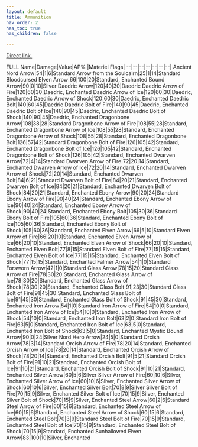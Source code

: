 ```yaml
---
layout: default
title: Ammunition
nav_order: 2
has_toc: true
has_children: false

---
```


<a class="btn btn-pink" href="https://docs.google.com/spreadsheets/d/1Xp1LE79R4uHC2yP7KkA2p1sS-l_TkaRAQfdHV4t0aOM/edit#gid=0" target="_blank" rel="noopener noreferrer">Direct link <svg viewBox="0 0 24 24" aria-labelledby="svg-external-link-title" width="1em" height="1em"><use xlink:href="#svg-external-link"></use></svg></a>

FULL Name|Damage|Value|AP% |Materiel Flags|
--|--|--|--|--|--|--|
Ancient Nord Arrow|54|1|6|Standard
Arrow from the Soulcairn|25|1|14|Standard
Bloodcursed Elven Arrow|66|100|20|Standard, Enchanted
Bound Arrow|90|0|10|Silver
Daedric Arrow|120|40|30|Daedric
Daedric Arrow of Fire|120|60|30|Daedric, Enchanted
Daedric Arrow of Ice|120|60|30|Daedric, Enchanted
Daedric Arrow of Shock|120|60|30|Daedric, Enchanted
Daedric Bolt|140|60|45|Daedric
Daedric Bolt of Fire|140|90|45|Daedric, Enchanted
Daedric Bolt of Ice|140|90|45|Daedric, Enchanted
Daedric Bolt of Shock|140|90|45|Daedric, Enchanted
Dragonbone Arrow|108|38|28|Standard
Dragonbone Arrow of Fire|108|55|28|Standard, Enchanted
Dragonbone Arrow of Ice|108|55|28|Standard, Enchanted
Dragonbone Arrow of Shock|108|55|28|Standard, Enchanted
Dragonbone Bolt|126|57|42|Standard
Dragonbone Bolt of Fire|126|105|42|Standard, Enchanted
Dragonbone Bolt of Ice|126|105|42|Standard, Enchanted
Dragonbone Bolt of Shock|126|105|42|Standard, Enchanted
Dwarven Arrow|72|4|14|Standard
Dwarven Arrow of Fire|72|20|14|Standard, Enchanted
Dwarven Arrow of Ice|72|20|14|Standard, Enchanted
Dwarven Arrow of Shock|72|20|14|Standard, Enchanted
Dwarven Bolt|84|6|21|Standard
Dwarven Bolt of Fire|84|20|21|Standard, Enchanted
Dwarven Bolt of Ice|84|20|21|Standard, Enchanted
Dwarven Bolt of Shock|84|20|21|Standard, Enchanted
Ebony Arrow|90|20|24|Standard
Ebony Arrow of Fire|90|40|24|Standard, Enchanted
Ebony Arrow of Ice|90|40|24|Standard, Enchanted
Ebony Arrow of Shock|90|40|24|Standard, Enchanted
Ebony Bolt|105|30|36|Standard
Ebony Bolt of Fire|105|60|36|Standard, Enchanted
Ebony Bolt of Ice|105|60|36|Standard, Enchanted
Ebony Bolt of Shock|105|60|36|Standard, Enchanted
Elven Arrow|66|5|10|Standard
Elven Arrow of Fire|66|20|10|Standard, Enchanted
Elven Arrow of Ice|66|20|10|Standard, Enchanted
Elven Arrow of Shock|66|20|10|Standard, Enchanted
Elven Bolt|77|8|15|Standard
Elven Bolt of Fire|77|15|15|Standard, Enchanted
Elven Bolt of Ice|77|15|15|Standard, Enchanted
Elven Bolt of Shock|77|15|15|Standard, Enchanted
Falmer Arrow|54|1|0|Standard
Forsworn Arrow|42|1|0|Standard
Glass Arrow|78|15|20|Standard
Glass Arrow of Fire|78|30|20|Standard, Enchanted
Glass Arrow of Ice|78|30|20|Standard, Enchanted
Glass Arrow of Shock|78|30|20|Standard, Enchanted
Glass Bolt|91|23|30|Standard
Glass Bolt of Fire|91|45|30|Standard, Enchanted
Glass Bolt of Ice|91|45|30|Standard, Enchanted
Glass Bolt of Shock|91|45|30|Standard, Enchanted
Iron Arrow|54|1|0|Standard
Iron Arrow of Fire|54|10|0|Standard, Enchanted
Iron Arrow of Ice|54|10|0|Standard, Enchanted
Iron Arrow of Shock|54|10|0|Standard, Enchanted
Iron Bolt|63|2|0|Standard
Iron Bolt of Fire|63|5|0|Standard, Enchanted
Iron Bolt of Ice|63|5|0|Standard, Enchanted
Iron Bolt of Shock|63|5|0|Standard, Enchanted
Mystic Bound Arrow|90|0|24|Silver
Nord Hero Arrow|24|5|0|Standard
Orcish Arrow|78|3|14|Standard
Orcish Arrow of Fire|78|20|14|Standard, Enchanted
Orcish Arrow of Ice|78|20|14|Standard, Enchanted
Orcish Arrow of Shock|78|20|14|Standard, Enchanted
Orcish Bolt|91|5|21|Standard
Orcish Bolt of Fire|91|10|21|Standard, Enchanted
Orcish Bolt of Ice|91|10|21|Standard, Enchanted
Orcish Bolt of Shock|91|10|21|Standard, Enchanted
Silver Arrow|60|5|6|Silver
Silver Arrow of Fire|60|10|6|Silver, Enchanted
Silver Arrow of Ice|60|10|6|Silver, Enchanted
Silver Arrow of Shock|60|10|6|Silver, Enchanted
Silver Bolt|70|8|9|Silver
Silver Bolt of Fire|70|15|9|Silver, Enchanted
Silver Bolt of Ice|70|15|9|Silver, Enchanted
Silver Bolt of Shock|70|15|9|Silver, Enchanted
Steel Arrow|60|2|6|Standard
Steel Arrow of Fire|60|15|6|Standard, Enchanted
Steel Arrow of Ice|60|15|6|Standard, Enchanted
Steel Arrow of Shock|60|15|6|Standard, Enchanted
Steel Bolt|70|3|9|Standard
Steel Bolt of Fire|70|15|9|Standard, Enchanted
Steel Bolt of Ice|70|15|9|Standard, Enchanted
Steel Bolt of Shock|70|15|9|Standard, Enchanted
Sunhallowed Elven Arrow|83|100|10|Silver, Enchanted